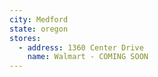 ```yaml
---
city: Medford
state: oregon
stores:
  - address: 1360 Center Drive
    name: Walmart - COMING SOON
---
```

